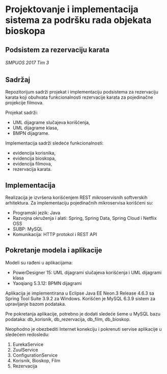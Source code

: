 # Projektovanje i implementacija sistema za podršku rada objekata bioskopa 
## Podsistem za rezervaciju karata
###### SMPUOS 2017 Tim 3

## Sadržaj
Repozitorijum sadrži projekat i implementaciju podsistema za rezervaciju karata koji obuhvata funkcionalnosti rezervacije karata za pojedinačne projekcije filmova.

Projekat sadrži:
- UML dijagrame slučajeva korišćenja,
- UML dijagrame klasa,
- BMPN dijagrame.

Implementacija sadrži sledeće funkcionalnosti:
- evidencija korisnika,
- evidencija bioskopa,
- evidencija filmova,
- rezervacija karata.

## Implementacija
Realizacija je izvršena korišćenjem REST mikroservisnih softverskih arhitektura. Za implementaciju pojedinačnih mikroservisa korišćeni su:
- Programski jezik: Java
- Razvojna okruženja i alati: Spring, Spring Data, Spring Cloud i Netflix OSS
- SUBP: MySQL
- Komunikacija: HTTP protokol i REST API

## Pokretanje modela i aplikacije
Modeli su rađeni u aplikacijama:
- PowerDesigner 15: UML dijagrami slučajeva korišćenja i UML dijagrami klasa
- Yaoqiang 5.3.12: BPMN dijagrami

Aplikacija je implementirana u Eclipse Java EE Neon.3 Release 4.6.3 sa Spring Tool Suite 3.9.2 za Windows. Korišćen je MySQL 6.3.9 sistem za upravljanje bazom podataka.

Pre pokretanja aplikacije, potrebno je dodati sledeće šeme u MySQL bazu podataka: db_korisnik, db_rezervacija, db_film, db_bioskop.

Neophodno je obezbediti Internet konekciju i pokrenuti servise aplikacije u sledećem redosledu:
1. EurekaService
2. ZuulService
3. ConfigurationService
4. Korisnik, Bioskop, Film
5. Rezervacija
